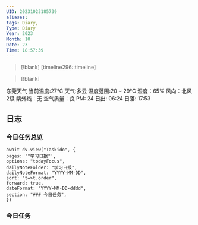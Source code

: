 ```yaml
---
UID: 20231023185739
aliases: 
tags: Diary,
Type: Diary
Year: 2023
Month: 10
Date: 23
Time: 18:57:39
---
```

> [!blank] 
> [timeline296::timeline]

>[!blank]
> 
东莞天气
当前温度:27℃
天气:多云
温度范围:20 ~ 29℃
湿度：65%
风向：北风 2级
紫外线：无
空气质量：良 PM: 24
日出: 06:24 日落: 17:53

## 日志


### 今日任务总览

```dataviewjs
await dv.view("Taskido", {
pages: '"学习日报"',
options: "todayFocus",
dailyNoteFolder: "学习日报",
dailyNoteFormat: "YYYY-MM-DD",
sort: "t=>t.order",
forward: true,
dateFormat: "YYYY-MM-DD-dddd",
section: "### 今日任务",
})
```
### 今日任务

